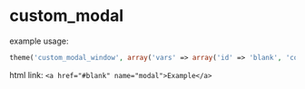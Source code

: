 custom_modal
============

example usage: 
```php
theme('custom_modal_window', array('vars' => array('id' => 'blank', 'content' => t("It's a blank modal window"))));
```

html link: 
```<a href="#blank" name="modal">Example</a>```
